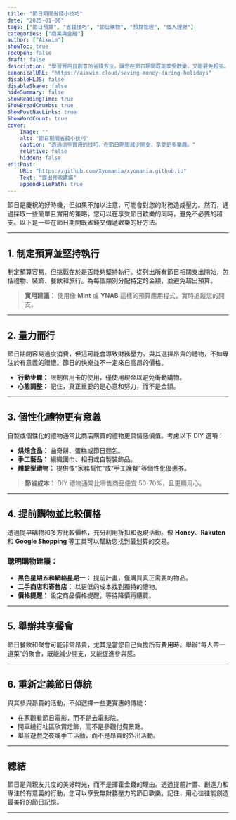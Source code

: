 ```yaml
---
title: "節日期間省錢小技巧"
date: "2025-01-06"
tags: ["節日預算", "省錢技巧", "節日購物", "預算管理", "個人理財"]
categories: ["商業與金融"]
author: ["Aixwim"]
showToc: true
TocOpen: false
draft: false
description: "學習實用且創意的省錢方法，讓您在節日期間既能享受歡樂，又能避免超支。"
canonicalURL: "https://aixwim.cloud/saving-money-during-holidays"
disableHLJS: false
disableShare: false
hideSummary: false
ShowReadingTime: true
ShowBreadCrumbs: true
ShowPostNavLinks: true
ShowWordCount: true
cover:
    image: ""
    alt: "節日期間省錢小技巧"
    caption: "透過這些實用的技巧，在節日期間減少開支，享受更多樂趣。"
    relative: false
    hidden: false
editPost:
    URL: "https://github.com/Xyomania/xyomania.github.io"
    Text: "提出修改建議"
    appendFilePath: true
---
```


節日是慶祝的好時機，但如果不加以注意，可能會對您的財務造成壓力。然而，通過採取一些簡單且實用的策略，您可以在享受節日歡樂的同時，避免不必要的超支。以下是一些在節日期間既省錢又傳遞歡樂的好方法。

---

## 1. **制定預算並堅持執行**

制定預算容易，但挑戰在於是否能夠堅持執行。從列出所有節日相關支出開始，包括禮物、裝飾、餐飲和旅行。為每個類別分配特定的金額，並避免超出預算。

> **實用建議：** 使用像 **Mint** 或 **YNAB** 這樣的預算應用程式，實時追蹤您的開支。

---

## 2. **量力而行**

節日期間容易過度消費，但這可能會導致財務壓力。與其選擇昂貴的禮物，不如專注於有意義的贈禮。節日的快樂並不一定來自高昂的價格。

- **行動步驟：** 限制信用卡的使用，僅使用現金以避免衝動購物。
- **心態調整：** 記住，真正重要的是心意和努力，而不是金額。

---

## 3. **個性化禮物更有意義**

自製或個性化的禮物通常比商店購買的禮物更具情感價值。考慮以下 DIY 選項：
- **烘焙食品：** 曲奇餅、蛋糕或節日麵包。
- **手工藝品：** 編織圍巾、相冊或自製裝飾品。
- **體驗型禮物：** 提供像“家務幫忙”或“手工晚餐”等個性化優惠券。

> **節省成本：** DIY 禮物通常比零售商品便宜 50-70%，且更顯用心。

---

## 4. **提前購物並比較價格**

透過提早購物和多方比較價格，充分利用折扣和返現活動。像 **Honey**、**Rakuten** 和 **Google Shopping** 等工具可以幫助您找到最划算的交易。

### 聰明購物建議：
- **黑色星期五和網絡星期一：** 提前計畫，僅購買真正需要的物品。
- **二手商店和寄售店：** 以更低的成本找到獨特的禮物。
- **價格提醒：** 設定商品價格提醒，等待降價再購買。

---

## 5. **舉辦共享餐會**

節日餐飲和聚會可能非常昂貴，尤其是當您自己負擔所有費用時。舉辦“每人帶一道菜”的聚會，既能減少開支，又能促進參與感。

---

## 6. **重新定義節日傳統**

與其參與昂貴的活動，不如選擇一些更實惠的傳統：
- 在家觀看節日電影，而不是去電影院。
- 開車繞行社區欣賞燈飾，而不是參觀付費景點。
- 舉辦遊戲之夜或手工活動，而不是昂貴的外出活動。

---

## 總結

節日是與親友共度的美好時光，而不是揮霍金錢的理由。透過提前計畫、創造力和專注於有意義的行動，您可以享受無財務壓力的節日歡樂。記住，用心往往能創造最美好的節日記憶。

---
